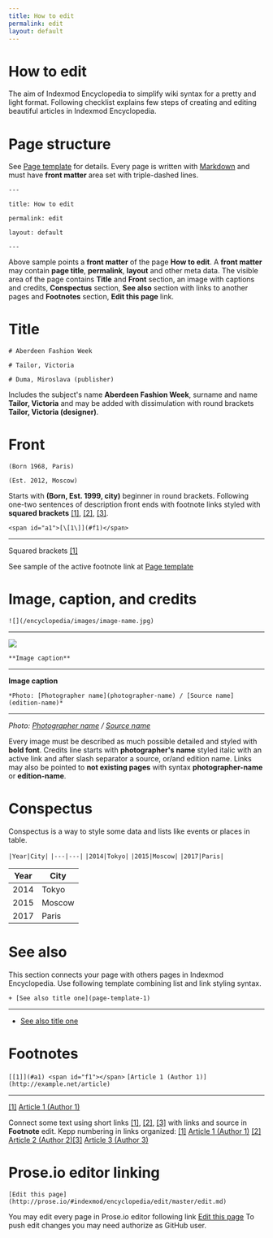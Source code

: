 ```yaml
---
title: How to edit 
permalink: edit
layout: default
---
```


# How to edit 

The aim of Indexmod Encyclopedia to simplify wiki syntax for a pretty and light format. Following checklist explains few steps of creating and editing beautiful articles in Indexmod Encyclopedia.

# Page structure 

See [Page template](page-template.md) for details. Every page is written with [Markdown](https://daringfireball.net/projects/markdown/syntax) and must have **front matter** area set with triple-dashed lines. 

`---`

`title: How to edit`

`permalink: edit`

`layout: default`

`---`

Above sample points a **front matter** of the page **How to edit**. A **front matter** may contain **page title**, **permalink**, **layout** and other meta data. The visible area of the page contains **Title** and **Front** section, an image with captions and credits, **Conspectus** section, **See also** section with links to another pages and **Footnotes** section, **Edit this page** link.

# Title  


`# Aberdeen Fashion Week` 


`# Tailor, Victoria` 


`# Duma, Miroslava (publisher)` 


Includes the subject's name **Aberdeen Fashion Week**, surname and name **Tailor, Victoria** and may be added with dissimulation with round brackets **Tailor, Victoria (designer)**. 

# Front

`(Born 1968, Paris)` 

`(Est. 2012, Moscow)` 

Starts with **(Born, Est. 1999, city)** beginner in round brackets. Following one-two sentences of description front ends with footnote links styled with **squared brackets** <span id="a1">[\[1\]](#f1)</span>, <span id="a2">[\[2\]](#f2)</span>, <span id="a3">[\[3\]](#f3)</span>. 

`<span id="a1">[\[1\]](#f1)</span>`

---

Squared brackets <span id="a1">[\[1\]](#f1)</span>

See sample of the active footnote link at [Page template](page-template.md)

# Image, caption, and credits

`![](/encyclopedia/images/image-name.jpg)`

---

![](/encyclopedia/images/image-name.jpg)

`**Image caption**`

---

**Image caption**



`*Photo: [Photographer name](photographer-name) / [Source name](edition-name)*`

---

*Photo: [Photographer name](photographer-name) / [Source name](edition-name)*

Every image must be described as much possible detailed and styled with **bold font**. Credits line starts with **photographer's name** styled italic with an active link and after slash separator a source, or/and edition name. Links may also be pointed to **not existing pages** with syntax **photographer-name** or **edition-name**.

# Conspectus

Conspectus is a way to style some data and lists like events or places in table. 

`|Year|City|`
`|---|---|`
`|2014|Tokyo|`
`|2015|Moscow|`
`|2017|Paris|`


|Year|City|
|----|-----|
|2014|Tokyo|
|2015|Moscow|
|2017|Paris|

# See also 

This section connects your page with others pages in Indexmod Encyclopedia. Use following template combining list and link styling syntax. 

`+ [See also title one](page-template-1)`

---

+ [See also title one](page-template-1)


# Footnotes 

`[[1]](#a1) <span id="f1"></span>` `[Article 1 (Author 1)](http://example.net/article)`

---

[[1]](#a1) <span id="f1"></span> [Article 1 (Author 1)](http://example.net/article)




Connect some text using short links <span id="a1">[\[1\]](#f1)</span>, <span id="a2">[\[2\]](#f2)</span>, <span id="a3">[\[3\]](#f3)</span> with links and source in **Footnote** edit. Kepp numbering in links organized: [[1]](#a1) <span id="f1"></span> [Article 1 (Author 1)](http://example.net/article) [[2]](#a2) <span id="f2"></span> [Article 2 (Author 2)](http://example.net/article)[[3]](#a3) <span id="f3"></span> [Article 3 (Author 3)](http://example.net/article)


# Prose.io editor linking

`[Edit this page]` `(http://prose.io/#indexmod/encyclopedia/edit/master/edit.md)`


You may edit every page in Prose.io editor following link [Edit this page](http://prose.io/#indexmod/encyclopedia/edit/master/edit.md) To push edit changes you may need authorize as GitHub user.

